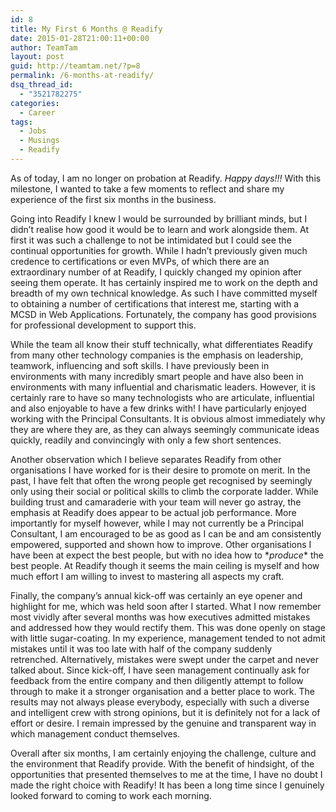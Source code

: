 ```yaml
---
id: 8
title: My First 6 Months @ Readify
date: 2015-01-28T21:00:11+00:00
author: TeamTam
layout: post
guid: http://teamtam.net/?p=8
permalink: /6-months-at-readify/
dsq_thread_id:
  - "3521782275"
categories:
  - Career
tags:
  - Jobs
  - Musings
  - Readify
---
```

<p class="p1">
  As of today, I am no longer on probation at Readify. <em>Happy days!!!</em> With this milestone, I wanted to take a few moments to reflect and share my experience of the first six months in the business.
</p>

<p class="p1">
  Going into Readify I knew I would be surrounded by brilliant minds, but I didn&#8217;t realise how good it would be to learn and work alongside them. At first it was such a challenge to not be intimidated but I could see the continual opportunities for growth. While I hadn&#8217;t previously given much credence to certifications or even MVPs, of which there are an extraordinary number of at Readify, I quickly changed my opinion after seeing them operate. It has certainly inspired me to work on the depth and breadth of my own technical knowledge. As such I have committed myself to obtaining a number of certifications that interest me, starting with a MCSD in Web Applications. Fortunately, the company has good provisions for professional development to support this.
</p>

<p class="p1">
  While the team all know their stuff technically, what differentiates Readify from many other technology companies is the emphasis on leadership, teamwork, influencing and soft skills. I have previously been in environments with many incredibly smart people and have also been in environments with many influential and charismatic leaders. However, it is certainly rare to have so many technologists who are articulate, influential and also enjoyable to have a few drinks with! I have particularly enjoyed working with the Principal Consultants. It is obvious almost immediately why they are where they are, as they can always seemingly communicate ideas quickly, readily and convincingly with only a few short sentences.
</p>

<p class="p1">
  Another observation which I believe separates Readify from other organisations I have worked for is their desire to promote on merit. In the past, I have felt that often the wrong people get recognised by seemingly only using their social or political skills to climb the corporate ladder. While building trust and camaraderie with your team will never go astray, the emphasis at Readify does appear to be actual job performance. More importantly for myself however, while I may not currently be a Principal Consultant, I am encouraged to be as good as I can be and am consistently empowered, supported and shown how to improve. Other organisations I have been at expect the best people, but with no idea how to *<em>produce</em>* the best people. At Readify though it seems the main ceiling is myself and how much effort I am willing to invest to mastering all aspects my craft.
</p>

<p class="p1">
  Finally, the company&#8217;s annual kick-off was certainly an eye opener and highlight for me, which was held soon after I started. What I now remember most vividly after several months was how executives admitted mistakes and addressed how they would rectify them. This was done openly on stage with little sugar-coating. In my experience, management tended to not admit mistakes until it was too late with half of the company suddenly retrenched. Alternatively, mistakes were swept under the carpet and never talked about. Since kick-off, I have seen management continually ask for feedback from the entire company and then diligently attempt to follow through to make it a stronger organisation and a better place to work. The results may not always please everybody, especially with such a diverse and intelligent crew with strong opinions, but it is definitely not for a lack of effort or desire. I remain impressed by the genuine and transparent way in which management conduct themselves.
</p>

<p class="p1">
  Overall after six months, I am certainly enjoying the challenge, culture and the environment that Readify provide. With the benefit of hindsight, of the opportunities that presented themselves to me at the time, I have no doubt I made the right choice with Readify! It has been a long time since I genuinely looked forward to coming to work each morning.
</p>